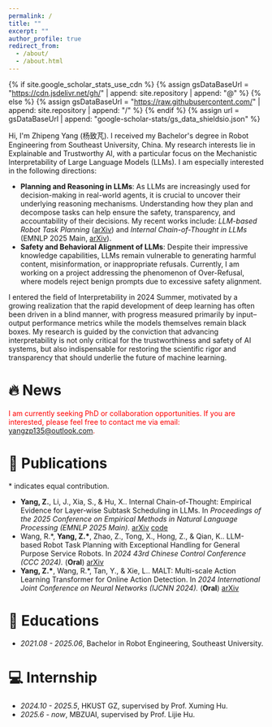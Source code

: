 ```yaml
---
permalink: /
title: ""
excerpt: ""
author_profile: true
redirect_from: 
  - /about/
  - /about.html
---
```


{% if site.google_scholar_stats_use_cdn %}
{% assign gsDataBaseUrl = "https://cdn.jsdelivr.net/gh/" | append: site.repository | append: "@" %}
{% else %}
{% assign gsDataBaseUrl = "https://raw.githubusercontent.com/" | append: site.repository | append: "/" %}
{% endif %}
{% assign url = gsDataBaseUrl | append: "google-scholar-stats/gs_data_shieldsio.json" %}

<span class='anchor' id='about-me'></span>
Hi, I'm Zhipeng Yang (杨致芃). I received my Bachelor's degree in Robot Engineering from Southeast University, China. My research interests lie in Explainable and Trustworthy AI, with a particular focus on the Mechanistic Interpretability of Large Language Models (LLMs). I am especially interested in the following directions:
- **Planning and Reasoning in LLMs**: As LLMs are increasingly used for decision-making in real-world agents, it is crucial to uncover their underlying reasoning mechanisms. Understanding how they plan and decompose tasks can help ensure the safety, transparency, and accountability of their decisions. My recent works include: *LLM-based Robot Task Planning* ([arXiv](https://arxiv.org/abs/2405.15646)) and *Internal Chain-of-Thought in LLMs* (EMNLP 2025 Main, [arXiv](https://arxiv.org/abs/2505.14530)).
- **Safety and Behavioral Alignment of LLMs**: Despite their impressive knowledge capabilities, LLMs remain vulnerable to generating harmful content, misinformation, or inappropriate refusals. Currently, I am working on a project addressing the phenomenon of Over-Refusal, where models reject benign prompts due to excessive safety alignment.

I entered the field of Interpretability in 2024 Summer, motivated by a growing realization that the rapid development of deep learning has often been driven in a blind manner, with progress measured primarily by input–output performance metrics while the models themselves remain black boxes. My research is guided by the conviction that advancing interpretability is not only critical for the trustworthiness and safety of AI systems, but also indispensable for restoring the scientific rigor and transparency that should underlie the future of machine learning.


<span class='anchor' id='-news'></span>
# 🔥 News
<font color=red>I am currently seeking PhD or collaboration opportunities. If you are interested, please feel free to contact me via email: <yangzp135@outlook.com>.</font>

<span class='anchor' id='-publications'></span>
# 📝 Publications
\* indicates equal contribution. 
- **Yang, Z.**, Li, J., Xia, S., & Hu, X.. Internal Chain-of-Thought: Empirical Evidence for Layer‑wise Subtask Scheduling in LLMs. In *Proceedings of the 2025 Conference on Empirical Methods in Natural Language Processing (EMNLP 2025 Main).* [arXiv](https://arxiv.org/abs/2505.14530) [code](https://github.com/yzp11/Internal-Chain-of-Thought)
- Wang, R.\*, **Yang, Z.\***, Zhao, Z., Tong, X., Hong, Z., & Qian, K.. LLM-based Robot Task Planning with Exceptional Handling for General Purpose Service Robots. In *2024 43rd Chinese Control Conference (CCC 2024).* (**Oral**) [arXiv](https://arxiv.org/abs/2405.15646)
- **Yang, Z.\***, Wang, R.\*, Tan, Y., & Xie, L.. MALT: Multi-scale Action Learning Transformer for Online Action Detection. In *2024 International Joint Conference on Neural Networks (IJCNN 2024).* (**Oral**) [arXiv](https://arxiv.org/abs/2405.20892)


<span class='anchor' id='-educations'></span>
# 📖 Educations
- *2021.08 - 2025.06*, Bachelor in Robot Engineering, Southeast University.


<span class='anchor' id='-internship'></span>
# 💻 Internship
- *2024.10 - 2025.5*, HKUST GZ, supervised by Prof. Xuming Hu.
- *2025.6 - now*, MBZUAI, supervised by Prof. Lijie Hu.

